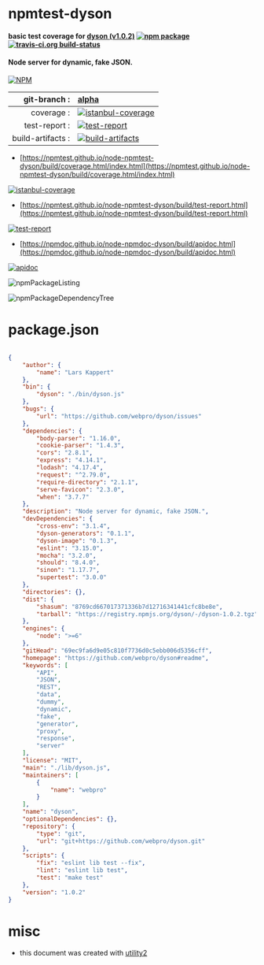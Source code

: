 # npmtest-dyson

#### basic test coverage for  [dyson (v1.0.2)](https://github.com/webpro/dyson#readme)  [![npm package](https://img.shields.io/npm/v/npmtest-dyson.svg?style=flat-square)](https://www.npmjs.org/package/npmtest-dyson) [![travis-ci.org build-status](https://api.travis-ci.org/npmtest/node-npmtest-dyson.svg)](https://travis-ci.org/npmtest/node-npmtest-dyson)

#### Node server for dynamic, fake JSON.

[![NPM](https://nodei.co/npm/dyson.png?downloads=true&downloadRank=true&stars=true)](https://www.npmjs.com/package/dyson)

| git-branch : | [alpha](https://github.com/npmtest/node-npmtest-dyson/tree/alpha)|
|--:|:--|
| coverage : | [![istanbul-coverage](https://npmtest.github.io/node-npmtest-dyson/build/coverage.badge.svg)](https://npmtest.github.io/node-npmtest-dyson/build/coverage.html/index.html)|
| test-report : | [![test-report](https://npmtest.github.io/node-npmtest-dyson/build/test-report.badge.svg)](https://npmtest.github.io/node-npmtest-dyson/build/test-report.html)|
| build-artifacts : | [![build-artifacts](https://npmtest.github.io/node-npmtest-dyson/glyphicons_144_folder_open.png)](https://github.com/npmtest/node-npmtest-dyson/tree/gh-pages/build)|

- [https://npmtest.github.io/node-npmtest-dyson/build/coverage.html/index.html](https://npmtest.github.io/node-npmtest-dyson/build/coverage.html/index.html)

[![istanbul-coverage](https://npmtest.github.io/node-npmtest-dyson/build/screenCapture.buildCi.browser.%252Ftmp%252Fbuild%252Fcoverage.lib.html.png)](https://npmtest.github.io/node-npmtest-dyson/build/coverage.html/index.html)

- [https://npmtest.github.io/node-npmtest-dyson/build/test-report.html](https://npmtest.github.io/node-npmtest-dyson/build/test-report.html)

[![test-report](https://npmtest.github.io/node-npmtest-dyson/build/screenCapture.buildCi.browser.%252Ftmp%252Fbuild%252Ftest-report.html.png)](https://npmtest.github.io/node-npmtest-dyson/build/test-report.html)

- [https://npmdoc.github.io/node-npmdoc-dyson/build/apidoc.html](https://npmdoc.github.io/node-npmdoc-dyson/build/apidoc.html)

[![apidoc](https://npmdoc.github.io/node-npmdoc-dyson/build/screenCapture.buildCi.browser.%252Ftmp%252Fbuild%252Fapidoc.html.png)](https://npmdoc.github.io/node-npmdoc-dyson/build/apidoc.html)

![npmPackageListing](https://npmtest.github.io/node-npmtest-dyson/build/screenCapture.npmPackageListing.svg)

![npmPackageDependencyTree](https://npmtest.github.io/node-npmtest-dyson/build/screenCapture.npmPackageDependencyTree.svg)



# package.json

```json

{
    "author": {
        "name": "Lars Kappert"
    },
    "bin": {
        "dyson": "./bin/dyson.js"
    },
    "bugs": {
        "url": "https://github.com/webpro/dyson/issues"
    },
    "dependencies": {
        "body-parser": "1.16.0",
        "cookie-parser": "1.4.3",
        "cors": "2.8.1",
        "express": "4.14.1",
        "lodash": "4.17.4",
        "request": "^2.79.0",
        "require-directory": "2.1.1",
        "serve-favicon": "2.3.0",
        "when": "3.7.7"
    },
    "description": "Node server for dynamic, fake JSON.",
    "devDependencies": {
        "cross-env": "3.1.4",
        "dyson-generators": "0.1.1",
        "dyson-image": "0.1.3",
        "eslint": "3.15.0",
        "mocha": "3.2.0",
        "should": "8.4.0",
        "sinon": "1.17.7",
        "supertest": "3.0.0"
    },
    "directories": {},
    "dist": {
        "shasum": "8769cd667017371336b7d12716341441cfc8be8e",
        "tarball": "https://registry.npmjs.org/dyson/-/dyson-1.0.2.tgz"
    },
    "engines": {
        "node": ">=6"
    },
    "gitHead": "69ec9fa6d9e05c810f7736d0c5ebb006d5356cff",
    "homepage": "https://github.com/webpro/dyson#readme",
    "keywords": [
        "API",
        "JSON",
        "REST",
        "data",
        "dummy",
        "dynamic",
        "fake",
        "generator",
        "proxy",
        "response",
        "server"
    ],
    "license": "MIT",
    "main": "./lib/dyson.js",
    "maintainers": [
        {
            "name": "webpro"
        }
    ],
    "name": "dyson",
    "optionalDependencies": {},
    "repository": {
        "type": "git",
        "url": "git+https://github.com/webpro/dyson.git"
    },
    "scripts": {
        "fix": "eslint lib test --fix",
        "lint": "eslint lib test",
        "test": "make test"
    },
    "version": "1.0.2"
}
```



# misc
- this document was created with [utility2](https://github.com/kaizhu256/node-utility2)
